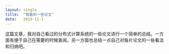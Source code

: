 ```yaml
---
layout: single
title:  "我看的一些论文"
date:   2019-11-1
---
```


<p class="intro"><span class="dropcap">这</span>篇文章，我对自己看过的分布式计算系统的一些论文进行一个简单的总结。一方面有便于自己在需要的时候查阅，另一方面也总结一点自己对每片论文的一些看法和归纳吧。</p>


